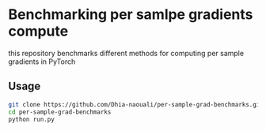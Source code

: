 # Benchmarking per samlpe gradients compute

this repository benchmarks different methods for computing per sample gradients in PyTorch

## Usage

```bash
git clone https://github.com/Dhia-naouali/per-sample-grad-benchmarks.git
cd per-sample-grad-benchmarks
python run.py
